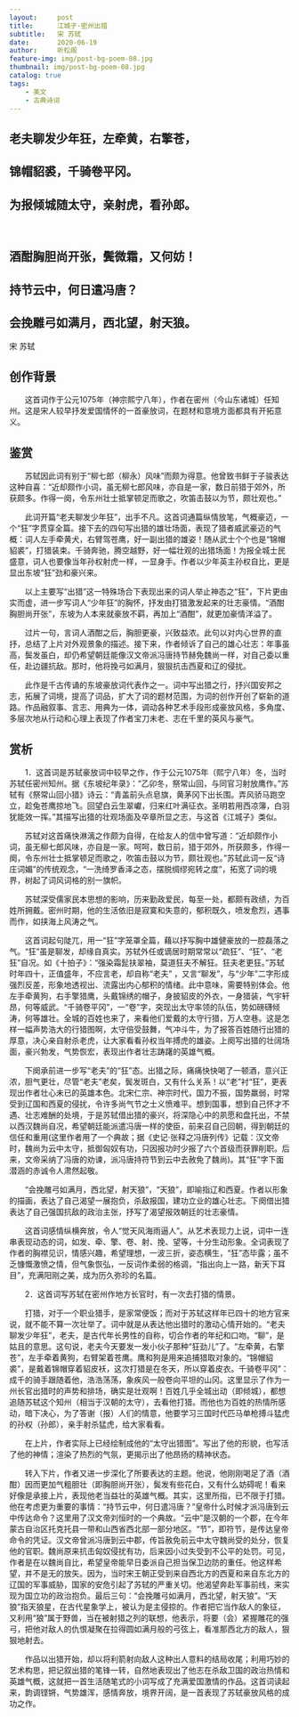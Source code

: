 ```yaml
---
layout:     post
title:      江城子·密州出猎
subtitle:   宋 苏轼
date:       2020-06-19
author:     听松阁
feature-img: img/post-bg-poem-08.jpg
thumbnail: img/post-bg-poem-08.jpg
catalog: true
tags:
    - 美文
    - 古典诗词
---
```


## 老夫聊发少年狂，左牵黄，右擎苍，
## 锦帽貂裘，千骑卷平冈。
## 为报倾城随太守，亲射虎，看孙郎。
&nbsp;
## 酒酣胸胆尚开张，鬓微霜，又何妨！
## 持节云中，何日遣冯唐？
## 会挽雕弓如满月，西北望，射天狼。

宋 苏轼

## 创作背景

　　这首词作于公元1075年（神宗熙宁八年），作者在密州（今山东诸城）任知州。这是宋人较早抒发爱国情怀的一首豪放词，在题材和意境方面都具有开拓意义。 





## 鉴赏

　　苏轼因此词有别于“柳七郎（柳永）风味”而颇为得意。他曾致书鲜于子骏表达这种自喜：“近却颇作小词，虽无柳七郎风味，亦自是一家，数日前猎于郊外，所获颇多。作得一阕，令东州壮士抵掌顿足而歌之，吹笛击鼓以为节，颇壮观也。”

　　此词开篇“老夫聊发少年狂”，出手不凡。这首词通篇纵情放笔，气概豪迈，一个“狂”字贯穿全篇。接下去的四句写出猎的雄壮场面，表现了猎者威武豪迈的气概：词人左手牵黄犬，右臂驾苍鹰，好一副出猎的雄姿！随从武士个个也是“锦帽貂裘”，打猎装束。千骑奔驰，腾空越野，好一幅壮观的出猎场面！为报全城士民盛意，词人也要像当年孙权射虎一样，一显身手。作者以少年英主孙权自比，更是显出东坡“狂”劲和豪兴来。

　　以上主要写“出猎”这一特殊场合下表现出来的词人举止神态之“狂”，下片更由实而虚，进一步写词人“少年狂”的胸怀，抒发由打猎激发起来的壮志豪情。“酒酣胸胆尚开张”，东坡为人本来就豪放不羁，再加上“酒酣”，就更加豪情洋溢了。

　　过片一句，言词人酒酣之后，胸胆更豪，兴致益浓。此句以对内心世界的直抒，总结了上片对外观景象的描述。接下来，作者倾诉了自己的雄心壮志：年事虽高，鬓发虽白，却仍希望朝廷能像汉文帝派冯唐持节赫免魏尚一样，对自己委以重任，赴边疆抗敌。那时，他将挽弓如满月，狠狠抗击西夏和辽的侵扰。

　　此作是千古传诵的东坡豪放词代表作之一。词中写出猎之行，抒兴国安邦之志，拓展了词境，提高了词品，扩大了词的题材范围，为词的创作开创了崭新的道路。作品融叙事、言志、用典为一体，调动各种艺术手段形成豪放风格，多角度、多层次地从行动和心理上表现了作者宝刀未老、志在千里的英风与豪气。





## 赏析

　　1．这首词是苏轼豪放词中较早之作，作于公元1075年（熙宁八年）冬，当时苏轼任密州知州。据《东坡纪年录》：“乙卯冬，祭常山回，与同官习射放鹰作。”苏轼有《祭常山回小猎》诗云：“青盖前头点皂旗，黄茅冈下出长围。弄风骄马跑空立，趁兔苍鹰掠地飞。回望白云生翠巘，归来红叶满征衣。圣明若用西凉簿，白羽犹能效一挥。”其描写出猎的壮观场面及卒章所显之志，与这首《江城子》类似。

　　苏轼对这首痛快淋漓之作颇为自得，在给友人的信中曾写道：“近却颇作小词，虽无柳七郎风味，亦自是一家。呵呵，数日前，猎于郊外，所获颇多，作得一阕，令东州壮士抵掌顿足而歌之，吹笛击鼓以为节，颇壮观也。”苏轼此词一反“诗庄词媚”的传统观念，“一洗绮罗香泽之态，摆脱绸缪宛转之度”，拓宽了词的境界，树起了词风词格的别一旗帜。

　　苏轼深受儒家民本思想的影响，历来勤政爱民，每至一处，都颇有政绩，为百姓所拥戴。密州时期，他的生活依旧是寂寞和失意的，郁积既久，喷发愈烈，遇事而作，如挟海上风涛之气。

　　这首词起句陡兀，用一“狂”字笼罩全篇，藉以抒写胸中雄健豪放的一腔磊落之气。“狂”虽是聊发，却缘自真实。苏轼外任或谪居时期常常以“疏狂”、“狂”、“老狂”自况。如《十拍子》：“强染霜髭扶翠袖，莫道狂夫不解狂。狂夫老更狂。”苏轼时年四十，正值盛年，不应言老，却自称“老夫” ，又言“聊发”，与“少年”二字形成强烈反差，形象地透视出、流露出内心郁积的情绪。此中意味，需要特别体会。他左手牵黄狗，右手擎猎鹰，头戴锦绣的帽子，身披貂皮的外衣，一身猎装，气宇轩昂，何等威武。“千骑卷平冈”，一“卷”字，突现出太守率领的队伍，势如磅礴倾涛，何等雄壮。全城的百姓也来了，来看他们爱戴的太守行猎，万人空巷。这是怎样一幅声势浩大的行猎图啊，太守倍受鼓舞，气冲斗牛，为了报答百姓随行出猎的厚意，决心亲自射杀老虎，让大家看看孙权当年搏虎的雄姿。上阕写出猎的壮阔场面，豪兴勃发，气势恢宏，表现出作者壮志踌躇的英雄气概。

　　下阕承前进一步写“老夫”的“狂”态。出猎之际，痛痛快快喝了一顿酒，意兴正浓，胆气更壮，尽管“老夫”老矣，鬓发斑白，又有什么关系！以“老”衬“狂”，更表现出作者壮心未已的英雄本色。北宋仁宗、神宗时代，国力不振，国势羸弱，时常受到辽国和西夏的侵扰，令许多尚气节之士义愤难平。想到国事，想到自己怀才不遇、壮志难酬的处境，于是苏轼借出猎的豪兴，将深隐心中的夙愿和盘托出，不禁以西汉魏尚自况，希望朝廷能派遣冯唐一样的使臣，前来召自己回朝，得到朝廷的信任和重用(这里作者用了一个典故；据《史记·张释之冯唐列传》记载：汉文帝时，魏尚为云中太守，抵御匈奴有功，只因报功时少报了六个首级而获罪削职。后来，文帝采纳了冯唐的劝谏，派冯唐持符节到云中去赦免了魏尚)。其“狂”字下面潜涵的赤诚令人肃然起敬。

　　“会挽雕弓如满月，西北望，射天狼”，“天狼”，即喻指辽和西夏。作者以形象的描画，表达了自己渴望一展抱负，杀敌报国，建功立业的雄心壮志。下阕借出猎表达了自己强国抗敌的政治主张，抒写了渴望报效朝廷的壮志豪情。

　　这首词感情纵横奔放，令人“觉天风海雨逼人”。从艺术表现力上说，词中一连串表现动态的词，如发、牵、擎、卷、射、挽、望等，十分生动形象。全词表现了作者的胸襟见识，情感兴趣，希望理想，一波三折，姿态横生，“狂”态毕露；虽不乏慷慨激愤之情，但气象恢弘，一反词作柔弱的格调，“指出向上一路，新天下耳目”，充满阳刚之美，成为历久弥珍的名篇。

　　2．这首词写苏轼在密州作地方长官时，有一次去打猎的情景。

　　打猎，对于一个职业猎手，是家常便饭；而对于苏轼这样年已四十的地方官来说，就不能不算一次壮举了。词中就是从表达他出猎时的激动心情开始的。“老夫聊发少年狂”，老夫，是古代年长男性的自称，切合作者的年纪和口吻。“聊”，是姑且的意思。这句说，老夫今天要发一发小伙子那种“狂劲儿”了。“左牵黄，右擎苍”，左手牵着黄狗，右臂架着苍鹰。鹰和狗是用来追捕猎取对象的。“锦帽貂裘”，是戴着锦帽穿着貂皮袄，这次打猎是在冬天，所以穿着皮衣。千骑卷平冈”：成千的骑手跟随着他，浩浩荡荡，象疾风一般卷向平坦的山冈。这里显示了作为一州长官出猎时的声势和排场，确实是壮观啊！百姓几乎全城出动（即倾城），都想追随苏轼这个知州（相当于汉朝的太守），去看他打猎。而他也为百姓的热情所感动，暗下决心，为了答谢（报）人们的情意，他要学习三国时代匹马单枪搏斗猛虎的孙权（孙郎），亲手射杀猛虎，给大家看看。

　　在上片，作者实际上已经绘制成他的“太守出猎图”。写出了他的形貌，也写活了他的神情；渲染了热烈的气氛，更揭示出了他昂扬的精神状态。

　　转入下片，作者又进一步深化了所要表达的主题。他说，他刚刚喝足了酒（酒酣）因而更加气粗胆壮（即胸胆尚开张），鬓发有些花白，又有什么妨碍呢！看来好像是承接上片，表现他老当益壮的英雄气概。其实，这里所指，已不限于打猎。他在考虑更为重要的事情：“持节云中，何日遣冯唐？”皇帝什么时候才派冯唐到云中传达命令？这里用了汉文帝刘恒时的一个典故。“云中”是汉朝的一个郡，在今年蒙古自治区托克托县一带和山西省西北部一部分地区。“节”，即符节，是传达皇帝命令的凭证。汉文帝曾派冯唐到云中郡，传旨赦免前云中太守魏尚受的处分，恢复他的官职。魏尚原来抗击匈奴侵扰有功，后来因小过失受到不公平的处罚。可见，作者是在以魏尚自比，希望皇帝能早日委派自己担当保卫边防的重任。他这样希望，并不是无的放矢。因为，当时宋王朝正受到来自西北方的西夏和来自东北方的辽国的军事威胁，国家的安危引起了苏轼的严重关切。他渴望奔赴军事前线，来实现为国立功的政治抱负。最后三句：“会挽雕弓如满月，西北望，射天狼”。“天狼”指天狼星，在古代星象学上，被认为是主侵掠的。作者把它当作敌人的象征，又利用“狼”属于野兽，当在被射猎之列的联想，他表示，将要（会）紧握雕花的强弓，把他对敌人的仇恨凝聚在拉得圆如满月般的弓弦上，看准那西北方的敌人，狠狠地射去。

　　作品以出猎开始，却以将利箭射向敌人这种出人意料的结局收尾；利用巧妙的艺术构思，把记叙出猎的笔锋一转，自然地表现出了他志在杀敌卫国的政治热情和英雄气概，这就把一首生活随笔式的小词写成了充满爱国激情的作品。这首词读起来，韵调铿锵，气势雄浑，感情奔放，境界开阔，是一首表现了苏轼豪放风格的成功之作。

